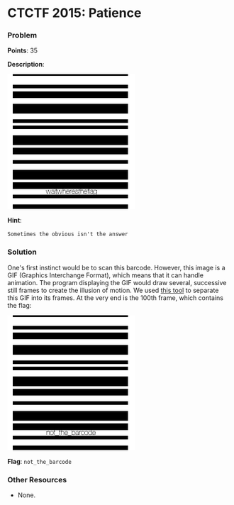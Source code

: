 # CTCTF 2015: Patience

### Problem

**Points**: 35

**Description**: 

![](patience.gif)

**Hint**: 

```
Sometimes the obvious isn't the answer
```

### Solution

One's first instinct would be to scan this barcode. However, this image is a GIF (Graphics Interchange Format), which means that it can handle animation. The program displaying the GIF would draw several, successive still frames to create the illusion of motion. We used [this tool](http://ezgif.com/split) to separate this GIF into its frames. At the very end is the 100th frame, which contains the flag: 

![](frame_099.gif)

**Flag**: `not_the_barcode`

### Other Resources

* None.
